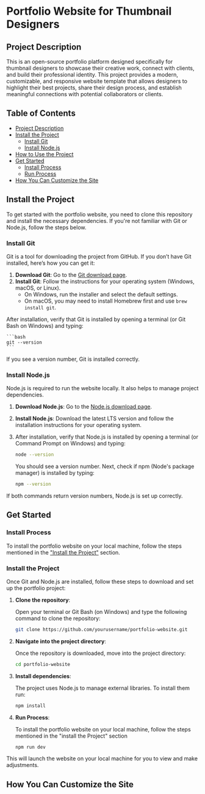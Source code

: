 # Portfolio Website for Thumbnail Designers

## Project Description 

This is an open-source portfolio platform designed specifically for thumbnail designers to showcase their creative work, connect with clients, and build their professional identity. This project provides a modern, customizable, and responsive website template that allows designers to highlight their best projects, share their design process, and establish meaningful connections with potential collaborators or clients.

## Table of Contents

- [Project Description](#project-description)
- [Install the Project](#install-the-project)
  - [Install Git](#install-git)
  - [Install Node.js](#install-nodejs)
- [How to Use the Project](#how-to-use-the-project)
- [Get Started](#get-started)
  - [Install Process](#install-process)
  - [Run Process](#run-process)
- [How You Can Customize the Site](#how-you-can-customize-the-site)

## Install the Project

To get started with the portfolio website, you need to clone this repository and install the necessary dependencies. If you're not familiar with Git or Node.js, follow the steps below.

### Install Git

Git is a tool for downloading the project from GitHub. If you don’t have Git installed, here’s how you can get it:

1. **Download Git**: Go to the [Git download page](https://git-scm.com/downloads).
2. **Install Git**: Follow the instructions for your operating system (Windows, macOS, or Linux).
   - On Windows, run the installer and select the default settings.
   - On macOS, you may need to install Homebrew first and use `brew install git`.

After installation, verify that Git is installed by opening a terminal (or Git Bash on Windows) and typing:

    ```bash
    git --version
    ```

If you see a version number, Git is installed correctly.

### Install Node.js

Node.js is required to run the website locally. It also helps to manage project dependencies.

1. **Download Node.js**: Go to the [Node.js download page](https://nodejs.org/en/).

2. **Install Node.js**: Download the latest LTS version and follow the installation instructions for your operating system.

3. After installation, verify that Node.js is installed by opening a terminal (or Command Prompt on Windows) and typing:

    ```bash
    node --version
    ```

    You should see a version number. Next, check if npm (Node's package manager) is installed by typing:

    ```bash
    npm --version
    ```

If both commands return version numbers, Node.js is set up correctly.

## Get Started

### Install Process

To install the portfolio website on your local machine, follow the steps mentioned in the ["Install the Project"](###install-the-project) section.

### Install the Project

Once Git and Node.js are installed, follow these steps to download and set up the portfolio project:

1. **Clone the repository**:

   Open your terminal or Git Bash (on Windows) and type the following command to clone the repository:

   ```bash
   git clone https://github.com/yourusername/portfolio-website.git
   ```

2. **Navigate into the project directory**:

   Once the repository is downloaded, move into the project directory:

   ```bash
   cd portfolio-website
   ```

3. **Install dependencies**:

   The project uses Node.js to manage external libraries. To install them run:

   ```bash
   npm install
   ```

4. **Run Process**:

   To install the portfolio website on your local machine, follow the steps mentioned in the "install the Project" section

   ```bash
   npm run dev
   ```

This will launch the website on your local machine for you to view and make adjustments.


## How You Can Customize the Site
